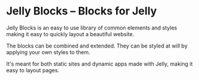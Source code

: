 # Jelly Blocks – Blocks for Jelly

Jelly Blocks is an easy to use library of common elements and styles making it easy to quickly layout a beautiful website.

The blocks can be combined and extended. They can be styled at will by applying your own styles to them.

It's meant for both static sites and dynamic apps made with Jelly, making it easy to layout pages.
